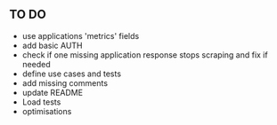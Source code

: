 ## TO DO
* use applications 'metrics' fields
* add basic AUTH
* check if one missing application response stops scraping and fix if needed
* define use cases and tests
* add missing comments
* update README
* Load tests
* optimisations
